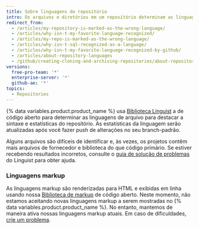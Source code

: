 ```yaml
---
title: Sobre linguagens do repositório
intro: Os arquivos e diretórios em um repositório determinam as linguagens que compõem o repositório. É possível exibir linguagens de um repositório para obter uma visão geral rápida do repositório.
redirect_from:
  - /articles/my-repository-is-marked-as-the-wrong-language/
  - /articles/why-isn-t-my-favorite-language-recognized/
  - /articles/my-repo-is-marked-as-the-wrong-language/
  - /articles/why-isn-t-sql-recognized-as-a-language/
  - /articles/why-isn-t-my-favorite-language-recognized-by-github/
  - /articles/about-repository-languages
  - /github/creating-cloning-and-archiving-repositories/about-repository-languages
versions:
  free-pro-team: '*'
  enterprise-server: '*'
  github-ae: '*'
topics:
  - Repositories
---
```

{% data variables.product.product_name %} usa [Biblioteca Linguist](https://github.com/github/linguist) a de código aberto para
determinar as linguagens de arquivo para destacar a sintaxe e estatísticas do repositório. As estatísticas da linguagem serão atualizadas após você fazer push de alterações no seu branch-padrão.

Alguns arquivos são difíceis de identificar e, às vezes, os projetos contêm mais arquivos de fornecedor e biblioteca do que código primário. Se estiver recebendo resultados incorretos, consulte o [guia de solução de problemas](https://github.com/github/linguist/blob/master/docs/troubleshooting.md) do Linguist para obter ajuda.

### Linguagens markup

As linguagens markup são renderizadas para HTML e exibidas em linha usando nossa [Biblioteca de markup](https://github.com/github/markup) de código aberto. Neste momento, não estamos aceitando novas linguagens markup a serem mostradas no {% data variables.product.product_name %}. No entanto, mantemos de maneira ativa nossas linguagens markup atuais. Em caso de dificuldades, [crie um problema](https://github.com/github/markup/issues/new).
